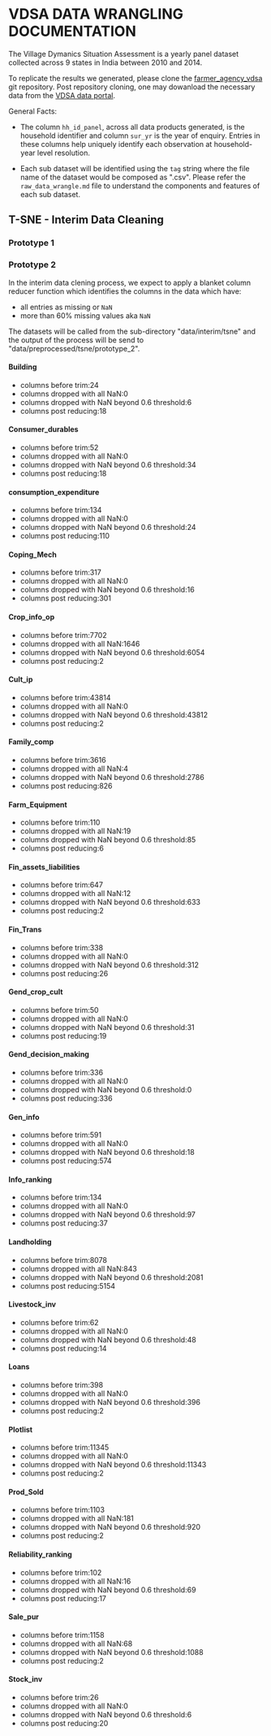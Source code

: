 # VDSA DATA WRANGLING DOCUMENTATION

The Village Dymanics Situation Assessment is a yearly panel dataset collected across 9 states in India between 2010 and 2014.

To replicate the results we generated, please clone the [farmer_agency_vdsa](https://shorturl.at/rV178) git repository. Post repository cloning, one may dowanload the necessary data from the [VDSA data portal](https://vdsa.icrisat.org/vdsa-database.aspx).

General Facts:

- The column `hh_id_panel`, across all data products generated, is the household identifier and column `sur_yr` is the year of enquiry. Entries in these columns help uniquely identify each observation at household-year level resolution.

- Each sub dataset will be identified using the `tag` string where the file name of the dataset would be composed as "<tag>.csv". Please refer the `raw_data_wrangle.md` file to understand the components and features of each sub dataset.

## T-SNE - Interim Data Cleaning

### Prototype 1

### Prototype 2

In the interim data clening process, we expect to apply a blanket column reducer function which identifies the columns in the data which have:

- all entries as missing or `NaN`
- more than 60% missing values aka `NaN`

The datasets will be called from the sub-directory "data/interim/tsne" and the output of the process will be send to "data/preprocessed/tsne/prototype_2".

#### Building

- columns before trim:24
- columns dropped with all NaN:0
- columns dropped with NaN beyond 0.6 threshold:6
- columns post reducing:18

#### Consumer_durables

- columns before trim:52
- columns dropped with all NaN:0
- columns dropped with NaN beyond 0.6 threshold:34
- columns post reducing:18

#### consumption_expenditure

- columns before trim:134
- columns dropped with all NaN:0
- columns dropped with NaN beyond 0.6 threshold:24
- columns post reducing:110

#### Coping_Mech

- columns before trim:317
- columns dropped with all NaN:0
- columns dropped with NaN beyond 0.6 threshold:16
- columns post reducing:301

#### Crop_info_op

- columns before trim:7702
- columns dropped with all NaN:1646
- columns dropped with NaN beyond 0.6 threshold:6054
- columns post reducing:2

#### Cult_ip

- columns before trim:43814
- columns dropped with all NaN:0
- columns dropped with NaN beyond 0.6 threshold:43812
- columns post reducing:2

#### Family_comp

- columns before trim:3616
- columns dropped with all NaN:4
- columns dropped with NaN beyond 0.6 threshold:2786
- columns post reducing:826

#### Farm_Equipment

- columns before trim:110
- columns dropped with all NaN:19
- columns dropped with NaN beyond 0.6 threshold:85
- columns post reducing:6

#### Fin_assets_liabilities

- columns before trim:647
- columns dropped with all NaN:12
- columns dropped with NaN beyond 0.6 threshold:633
- columns post reducing:2

#### Fin_Trans

- columns before trim:338
- columns dropped with all NaN:0
- columns dropped with NaN beyond 0.6 threshold:312
- columns post reducing:26

#### Gend_crop_cult

- columns before trim:50
- columns dropped with all NaN:0
- columns dropped with NaN beyond 0.6 threshold:31
- columns post reducing:19

#### Gend_decision_making

- columns before trim:336
- columns dropped with all NaN:0
- columns dropped with NaN beyond 0.6 threshold:0
- columns post reducing:336

#### Gen_info

- columns before trim:591
- columns dropped with all NaN:0
- columns dropped with NaN beyond 0.6 threshold:18
- columns post reducing:574

#### Info_ranking

- columns before trim:134
- columns dropped with all NaN:0
- columns dropped with NaN beyond 0.6 threshold:97
- columns post reducing:37

#### Landholding

- columns before trim:8078
- columns dropped with all NaN:843
- columns dropped with NaN beyond 0.6 threshold:2081
- columns post reducing:5154

#### Livestock_inv

- columns before trim:62
- columns dropped with all NaN:0
- columns dropped with NaN beyond 0.6 threshold:48
- columns post reducing:14

#### Loans

- columns before trim:398
- columns dropped with all NaN:0
- columns dropped with NaN beyond 0.6 threshold:396
- columns post reducing:2

#### Plotlist

- columns before trim:11345
- columns dropped with all NaN:0
- columns dropped with NaN beyond 0.6 threshold:11343
- columns post reducing:2

#### Prod_Sold

- columns before trim:1103
- columns dropped with all NaN:181
- columns dropped with NaN beyond 0.6 threshold:920
- columns post reducing:2

#### Reliability_ranking

- columns before trim:102
- columns dropped with all NaN:16
- columns dropped with NaN beyond 0.6 threshold:69
- columns post reducing:17

#### Sale_pur

- columns before trim:1158
- columns dropped with all NaN:68
- columns dropped with NaN beyond 0.6 threshold:1088
- columns post reducing:2

#### Stock_inv

- columns before trim:26
- columns dropped with all NaN:0
- columns dropped with NaN beyond 0.6 threshold:6
- columns post reducing:20
